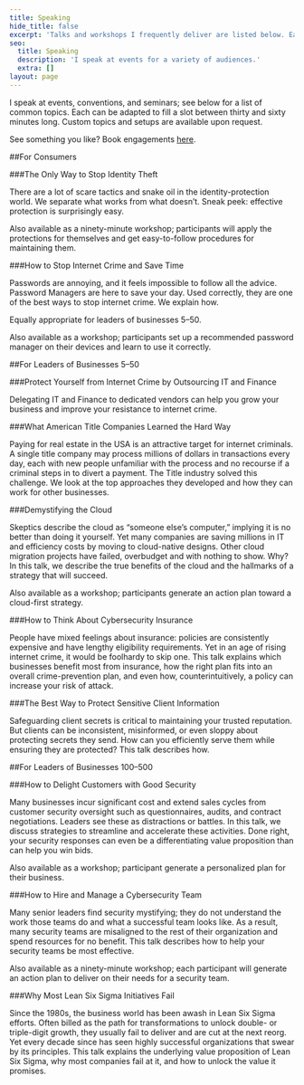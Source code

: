 ```yaml
---
title: Speaking
hide_title: false
excerpt: 'Talks and workshops I frequently deliver are listed below. Each can be adapted to fill a slot between from 30 and 60 minutes. Custom topics and setups are also available upon request'
seo:
  title: Speaking
  description: 'I speak at events for a variety of audiences.'
  extra: []
layout: page
---
```

I speak at events, conventions, and seminars; see below for a list of common topics. Each can be adapted to fill a slot between thirty and sixty minutes long. Custom topics and setups are available upon request.

See something you like? Book engagements [here](https://saltyonsecurity.net/book_speaking).

##For Consumers

###The Only Way to Stop Identity Theft

There are a lot of scare tactics and snake oil in the identity-protection world. We separate what works from what doesn’t. Sneak peek: effective protection is surprisingly easy.

Also available as a ninety-minute workshop; participants will apply the protections for themselves and get easy-to-follow procedures for maintaining them.

###How to Stop Internet Crime and Save Time

Passwords are annoying, and it feels impossible to follow all the advice. Password Managers are here to save your day. Used correctly, they are one of the best ways to stop internet crime. We explain how.

Equally appropriate for leaders of businesses 5–50.

Also available as a workshop; participants set up a recommended password manager on their devices and learn to use it correctly.

##For Leaders of Businesses 5–50

###Protect Yourself from Internet Crime by Outsourcing IT and Finance

Delegating IT and Finance to dedicated vendors can help you grow your business and improve your resistance to internet crime.

###What American Title Companies Learned the Hard Way

Paying for real estate in the USA is an attractive target for internet criminals. A single title company may process millions of dollars in transactions every day, each with new people unfamiliar with the process and no recourse if a criminal steps in to divert a payment. The Title industry solved this challenge. We look at the top approaches they developed and how they can work for other businesses.

###Demystifying the Cloud

Skeptics describe the cloud as “someone else’s computer,” implying it is no better than doing it yourself. Yet many companies are saving millions in IT and efficiency costs by moving to cloud-native designs. Other cloud migration projects have failed, overbudget and with nothing to show. Why? In this talk, we describe the true benefits of the cloud and the hallmarks of a strategy that will succeed.

Also available as a workshop; participants generate an action plan toward a cloud-first strategy.

###How to Think About Cybersecurity Insurance

People have mixed feelings about insurance: policies are consistently expensive and have lengthy eligibility requirements. Yet in an age of rising internet crime, it would be foolhardy to skip one. This talk explains which businesses benefit most from insurance, how the right plan fits into an overall crime-prevention plan, and even how, counterintuitively, a policy can increase your risk of attack.

###The Best Way to Protect Sensitive Client Information

Safeguarding client secrets is critical to maintaining your trusted reputation. But clients can be inconsistent, misinformed, or even sloppy about protecting secrets they send. How can you efficiently serve them while ensuring they are protected? This talk describes how.

##For Leaders of Businesses 100–500

###How to Delight Customers with Good Security

Many businesses incur significant cost and extend sales cycles from customer security oversight such as questionnaires, audits, and contract negotiations. Leaders see these as distractions or battles. In this talk, we discuss strategies to streamline and accelerate these activities. Done right, your security responses can even be a differentiating value proposition than can help you win bids.

Also available as a workshop; participant generate a personalized plan for their business.

###How to Hire and Manage a Cybersecurity Team

Many senior leaders find security mystifying; they do not understand the work those teams do and what a successful team looks like. As a result, many security teams are misaligned to the rest of their organization and spend resources for no benefit. This talk describes how to help your security teams be most effective.

Also available as a ninety-minute workshop; each participant will generate an action plan to deliver on their needs for a security team.

###Why Most Lean Six Sigma Initiatives Fail

Since the 1980s, the business world has been awash in Lean Six Sigma efforts. Often billed as the path for transformations to unlock double- or triple-digit growth, they usually fail to deliver and are cut at the next reorg. Yet every decade since has seen highly successful organizations that swear by its principles. This talk explains the underlying value proposition of Lean Six Sigma, why most companies fail at it, and how to unlock the value it promises.